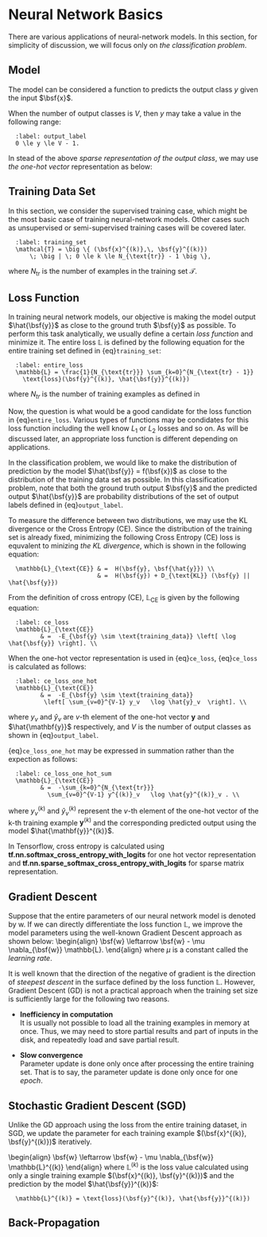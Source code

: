# Neural Network Basics

There are various applications of neural-network models. In this section, for
simplicity of discussion, we will focus only on *the classification problem*.

## Model

The model can be considered a function to predicts the output class $y$ given the
input $\bsf{x}$.


When the number of output classes is $V$, then $y$ may take a value in the
following range:
```{math}
  :label: output_label
  0 \le y \le V - 1.
```
In stead of the above *sparse representation of the output class*, we may use
*the one-hot vector* representation as below:


## Training Data Set

In this section, we consider the supervised training case, which might be the
most basic case of training neural-network models.
Other cases such as unsupervised or semi-supervised training cases will 
be covered later.



```{math}
  :label: training_set
  \mathcal{T} = \big \{ (\bsf{x}^{(k)},\, \bsf{y}^{(k)})
      \; \big | \; 0 \le k \le N_{\text{tr}} - 1 \big \},
```
where $N_{\text{tr}}$ is the number of examples in the training set
$\mathcal{T}$.


## Loss Function
In training neural network models, our objective is making the model output $\hat{\bsf{y}}$
as close to the ground truth $\bsf{y}$ as possible. To perform this task
analytically, we usually define a certain *loss function* and minimize it.
The entire loss $\mathbb{L}$ is defined by the following equation for the
entire training set defined in {eq}`training_set`:

```{math}
  :label: entire_loss
  \mathbb{L} = \frac{1}{N_{\text{tr}}} \sum_{k=0}^{N_{\text{tr} - 1}}
    \text{loss}(\bsf{y}^{(k)}, \hat{\bsf{y}}^{(k)}) 
```
where $N_{tr}$ is the number of training examples as defined in 

Now, the question is what would be a good candidate for the loss function in
{eq}`entire_loss`. Various types of functions may be condidates for this loss
function including the well know $L_1$ or $L_2$ losses and so on.
As will be discussed later, an appropriate loss function is different 
depending on applications. 

In the classification problem, we would like to make the distribution of prediction by 
the model $\hat{\bsf{y}} = f(\bsf{x})$
as close to the distribution of the training data set as possible. In this
classification problem, note that both the ground truth output $\bsf{y}$ and
the predicted output $\hat{\bsf{y}}$ are probability distributions of the set
of output labels defined in {eq}`output_label`.

To measure the difference between two distributions, we may use the KL
divergence or the Cross Entropy (CE). Since the distribution of the training
set is already fixed, minimizing the following Cross Entropy (CE) loss is equvalent to
minizing *the KL divergence*, which is shown in the following equation:


```{math}
  \mathbb{L}_{\text{CE}} & =  H(\bsf{y}, \bsf{\hat{y}}) \\
                         & =  H(\bsf{y}) + D_{\text{KL}} (\bsf{y} || \hat{\bsf{y}})
```
From the definition of cross entropy (CE), $\mathbb{L}_{\text{CE}}$ is given by
the following equation:
```{math}
  :label: ce_loss
  \mathbb{L}_{\text{CE}} 
         & =  -E_{\bsf{y} \sim \text{training_data}} \left[ \log \hat{\bsf{y}} \right]. \\
```
When the one-hot vector representation is used in {eq}`ce_loss`, {eq}`ce_loss`
is calculated as follows:
```{math}
  :label: ce_loss_one_hot
  \mathbb{L}_{\text{CE}} 
         & =  -E_{\bsf{y} \sim \text{training_data}} 
          \left[ \sum_{v=0}^{V-1} y_v   \log \hat{y}_v  \right]. \\
```
where $y_v$ and $\hat{y}_v$ are $v$-th element of the one-hot vector
$\mathbf{y}$ and $\hat{\mathbf{y}}$ respectively, and $V$ is the number of
output classes as shown in {eq}`output_label`.

{eq}`ce_loss_one_hot` may be expressed in summation rather than the expection as
follows:
```{math}
  :label: ce_loss_one_hot_sum
  \mathbb{L}_{\text{CE}} 
         & =  -\sum_{k=0}^{N_{\text{tr}}}
           \sum_{v=0}^{V-1} y^{(k)}_v   \log \hat{y}^{(k)}_v . \\
```
where $y^{(k)}_v$ and $\hat{y}^{(k)}_v$ represent the $v$-th element of the
one-hot vector of the k-th training example $\mathbf{y}^{(k)}$ and the
corresponding predicted output using the model $\hat{\mathbf{y}}^{(k)}$.

In Tensorflow, cross entropy is calculated using
**tf.nn.softmax_cross_entropy_with_logits** for one hot vector representation
and **tf.nn.sparse_softmax_cross_entropy_with_logits** for sparse matrix
representation.


## Gradient Descent 

Suppose that the entire parameters of our neural network model is denoted by
$\mathsf{w}$. If we can directly differentiate the loss function $\mathbb{L}$,
we improve the model parameters using the well-known Gradient Descent approach
as shown below:
\begin{align}
  \bsf{w} \leftarrow  \bsf{w} - \mu \nabla_{\bsf{w}} \mathbb{L}.
\end{align}
where $\mu$ is a constant called the *learning rate*.

It is well known that the direction of the negative of gradient is the
direction of *steepest descent* in the surface defined by the loss function
$\mathbb{L}$.
However, Gradient Descent (GD) is not a practical approach when the training set size is
sufficiently large for the following two reasons.

 - **Inefficiency in computation** <br>
   It is usually not possible to load all the training examples in memory at
once. Thus, we may need to store partial results and part of inputs in the
disk, and repeatedly load and save partial result.

 - **Slow convergence** <br>
    Parameter update is done only once after processing the entire training
set. That is to say, the parameter update is done only once for one *epoch*. 



## Stochastic Gradient Descent (SGD)


Unlike the GD approach using the loss from the entire training dataset, in SGD, 
we update the parameter for each training example $(\bsf{x}^{(k)}, \bsf{y}^{(k)})$ iteratively.

\begin{align}
  \bsf{w} \leftarrow  \bsf{w} - \mu \nabla_{\bsf{w}} \mathbb{L}^{(k)}
\end{align}
where $\mathbb{L}^{(k)}$ is the loss value calculated using only a single
training example $(\bsf{x}^{(k)}, \bsf{y}^{(k)})$ and the prediction by the
model $\hat{\bsf{y}}^{(k)}$:

```{math}
  \mathbb{L}^{(k)} = \text{loss}(\bsf{y}^{(k)}, \hat{\bsf{y}}^{(k)})
```



## Back-Propagation 



